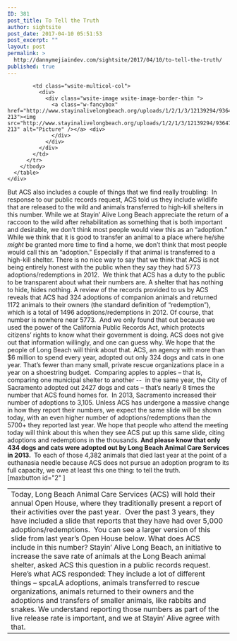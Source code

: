 ```yaml
---
ID: 381
post_title: To Tell the Truth
author: sightsite
post_date: 2017-04-10 05:51:53
post_excerpt: ""
layout: post
permalink: >
  http://dannymejiaindev.com/sightsite/2017/04/10/to-tell-the-truth/
published: true
---
```

<div>
  <div class="wsite-multicol">
    <div class="wsite-multicol-table-wrap">
      <table class="wsite-multicol-table">
        <tbody class="wsite-multicol-tbody">
          <tr class="wsite-multicol-tr">
            <td class="wsite-multicol-col">
              <div class="paragraph">
                Today, Long Beach Animal Care Services (ACS) will hold their annual Open House, where they traditionally present a report of their activities over the past year.  Over the past 3 years, they have included a slide that reports that they have had over 5,000 adoptions/redemptions.  You can see a larger version of this slide from last year’s Open House below. What does ACS include in this number? Stayin’ Alive Long Beach, an initiative to increase the save rate of animals at the Long Beach animal shelter, asked ACS this question in a public records request. Here’s what ACS responded: They include a lot of different things – spcaLA adoptions, animals transferred to rescue organizations, animals returned to their owners and the adoptions and transfers of smaller animals, like rabbits and snakes. We understand reporting those numbers as part of the live release rate is important, and we at Stayin’ Alive agree with that.
              </div>
            </td>
            
            <td class="wsite-multicol-col">
              <div>
                <div class="wsite-image wsite-image-border-thin ">
                  <a class="w-fancybox" href="http://www.stayinalivelongbeach.org/uploads/1/2/1/3/12139294/9364769_orig.jpg?213"><img src="http://www.stayinalivelongbeach.org/uploads/1/2/1/3/12139294/9364769.jpg?213" alt="Picture" /></a> <div>
                  </div>
                </div>
              </div>
            </td>
          </tr>
        </tbody>
      </table>
    </div>
  </div>
</div>

<div class="paragraph">
  But ACS also includes a couple of things that we find really troubling:  In response to our public records request, ACS told us they include wildlife that are released to the wild and animals transferred to high-kill shelters in this number. While we at Stayin’ Alive Long Beach appreciate the return of a raccoon to the wild after rehabilitation as something that is both important and desirable, we don’t think most people would view this as an “adoption.” While we think that it is good to transfer an animal to a place where he/she <em>might</em> be granted more time to find a home, we don’t think that most people would call this an “adoption.” Especially if that animal is transferred to a high-kill shelter. There is no nice way to say that we think that ACS is not being entirely honest with the public when they say they had 5773 adoptions/redemptions in 2012.  We think that ACS has a duty to the public to be transparent about what their numbers are. A shelter that has nothing to hide, hides nothing. A review of the records provided to us by ACS reveals that ACS had 324 adoptions of companion animals and returned 1172 animals to their owners (the standard definition of “redemption”), which is a total of 1496 adoptions/redemptions in 2012. Of course, that number is nowhere near 5773.  And we only found that out because we used the power of the California Public Records Act, which protects citizens’ rights to know what their government is doing. ACS does not give out that information willingly, and one can guess why. We hope that the people of Long Beach will think about that. ACS, an agency with more than $6 million to spend every year, adopted out only 324 dogs and cats in one year. That’s fewer than many small, private rescue organizations place in a year on a shoestring budget.  Comparing apples to apples – that is, comparing one municipal shelter to another --  in the same year, the City of Sacramento adopted out 2427 dogs and cats – that’s nearly 8 times the number that ACS found homes for.  In 2013, Sacramento increased their number of adoptions to 3,105. Unless ACS has undergone a massive change in how they report their numbers, we expect the same slide will be shown today, with an even higher number of adoptions/redemptions than the 5700+ they reported last year. We hope that people who attend the meeting today will think about this when they see ACS put up this same slide, citing adoptions and redemptions in the thousands. <strong>And please know that only 434 dogs and cats were adopted out by Long Beach Animal Care Services in 2013.  </strong> To each of those 4,382 animals that died last year at the point of a euthanasia needle because ACS does not pursue an adoption program to its full capacity, we owe at least this one thing: to tell the truth.
</div> [maxbutton id="2" ]